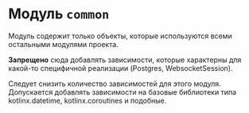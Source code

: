 # Модуль `common`

Модуль содержит только объекты, которые используются всеми остальными модулями проекта.

**Запрещено** сюда добавлять зависимости, которые характерны для какой-то специфичной реализации (Postgres, WebsocketSession). 

Следует снизить количество зависимостей для этого модуля.
Допускается добавлять зависимости на базовые библиотеки типа kotlinx.datetime, kotlinx.coroutines и подобные.
